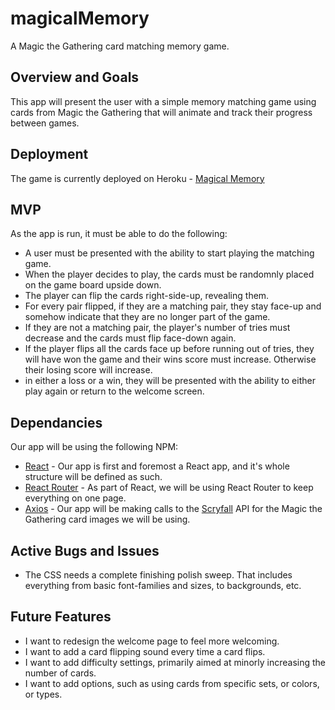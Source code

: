 # magicalMemory
A Magic the Gathering card matching memory game.

## Overview and Goals
This app will present the user with a simple memory matching game using cards from Magic the Gathering that will animate and track their progress between games. 

## Deployment 
The game is currently deployed on Heroku - [Magical Memory](https://magicalmemory.herokuapp.com)

## MVP
As the app is run, it must be able to do the following:
* A user must be presented with the ability to start playing the matching game.
* When the player decides to play, the cards must be randomnly placed on the game board upside down.
* The player can flip the cards right-side-up, revealing them. 
* For every pair flipped, if they are a matching pair, they stay face-up and somehow indicate that they are no longer part of the game.
* If they are not a matching pair, the player's number of tries must decrease and the cards must flip face-down again.
* If the player flips all the cards face up before running out of tries, they will have won the game and their wins score must increase. Otherwise their losing score will increase.
* in either a loss or a win, they will be presented with the ability to either play again or return to the welcome screen.

## Dependancies
Our app will be using the following NPM:
* [React](https://reactjs.org/) - Our app is first and foremost a React app, and it's whole structure will be defined as such.
* [React Router](https://www.npmjs.com/package/react-router) - As part of React, we will be using React Router to keep everything on one page.
* [Axios](https://www.npmjs.com/package/axios) - Our app will be making calls to the [Scryfall](https://scryfall.com/docs/api) API for the Magic the Gathering card images we will be using.

## Active Bugs and Issues
* The CSS needs a complete finishing polish sweep. That includes everything from basic font-families and sizes, to backgrounds, etc.

## Future Features
* I want to redesign the welcome page to feel more welcoming.
* I want to add a card flipping sound every time a card flips.
* I want to add difficulty settings, primarily aimed at minorly increasing the number of cards.
* I want to add options, such as using cards from specific sets, or colors, or types.

